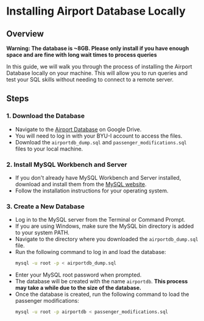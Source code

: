 # Installing Airport Database Locally

## Overview

**Warning: The database is ~8GB. Please only install if you have enough space and are fine with long wait times to process queries**

In this guide, we will walk you through the process of installing the Airport Database locally on your machine. This will allow you to run queries and test your SQL skills without needing to connect to a remote server.

## Steps

### 1. Download the Database
- Navigate to the [Airport Database](https://drive.google.com/drive/folders/1U-nt0yBgTsKFexJEvRQAbMewd7VbM3ka?usp=sharing) on Google Drive.
- You will need to log in with your BYU-I account to access the files.
- Download the `airportdb_dump.sql` and `passenger_modifications.sql` files to your local machine.

### 2. Install MySQL Workbench and Server
- If you don't already have MySQL Workbench and Server installed, download and install them from the [MySQL website](https://dev.mysql.com/downloads/).
- Follow the installation instructions for your operating system.

### 3. Create a New Database
- Log in to the MySQL server from the Terminal or Command Prompt.
- If you are using Windows, make sure the MySQL bin directory is added to your system PATH.
- Navigate to the directory where you downloaded the `airportdb_dump.sql` file.
- Run the following command to log in and load the database:
    ```bash
    mysql -u root -p < airportdb_dump.sql
    ```
- Enter your MySQL root password when prompted.
- The database will be created with the name `airportdb`. 
**This process may take a while due to the size of the database.**
- Once the database is created, run the following command to load the passenger modifications:
    ```bash
    mysql -u root -p airportdb < passenger_modifications.sql
    ```